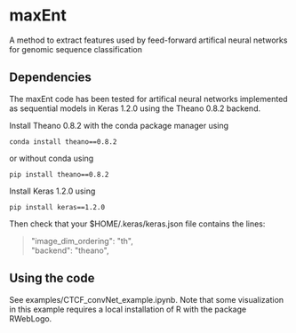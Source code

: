 # maxEnt
A method to extract features used by feed-forward artifical neural networks for genomic sequence classification

## Dependencies
The maxEnt code has been tested for artifical neural networks implemented as sequential models in Keras 1.2.0 using the Theano 0.8.2 backend.

Install Theano 0.8.2 with the conda package manager using
```
conda install theano==0.8.2
```
or without conda using
```
pip install theano==0.8.2
```
Install Keras 1.2.0 using
```
pip install keras==1.2.0
```
Then check that your $HOME/.keras/keras.json file contains the lines:
> "image_dim_ordering": "th",  
> "backend": "theano",

## Using the code
See examples/CTCF_convNet_example.ipynb. Note that some visualization in this example requires a local installation of R with the package RWebLogo.
